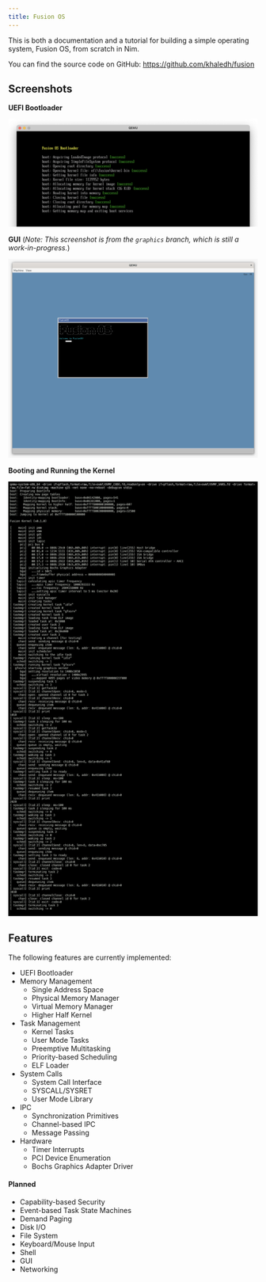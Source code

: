 ```yaml
---
title: Fusion OS
---
```


This is both a documentation and a tutorial for building a simple operating system, 
Fusion OS, from scratch in Nim.

You can find the source code on GitHub: https://github.com/khaledh/fusion

## Screenshots

**UEFI Bootloader**

![UEFI Bootloader](images/screenshot-bootloader.png)

**GUI** (_Note: This screenshot is from the `graphics` branch, which is still a work-in-progress._)

![Screenshot from the graphics branch](images/screenshot-graphics.png)

**Booting and Running the Kernel**

![Booting and Running Fusion Kernel](images/screenshot-kernel-booting.png)

## Features

The following features are currently implemented:

- UEFI Bootloader
- Memory Management
  - Single Address Space
  - Physical Memory Manager
  - Virtual Memory Manager
  - Higher Half Kernel
- Task Management
  - Kernel Tasks
  - User Mode Tasks
  - Preemptive Multitasking
  - Priority-based Scheduling
  - ELF Loader
- System Calls
  - System Call Interface
  - SYSCALL/SYSRET
  - User Mode Library
- IPC
  - Synchronization Primitives
  - Channel-based IPC
  - Message Passing
- Hardware
  - Timer Interrupts
  - PCI Device Enumeration
  - Bochs Graphics Adapter Driver

#### Planned

- Capability-based Security
- Event-based Task State Machines
- Demand Paging
- Disk I/O
- File System
- Keyboard/Mouse Input
- Shell
- GUI
- Networking

